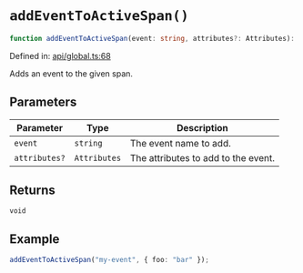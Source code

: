 # `addEventToActiveSpan()`

```ts
function addEventToActiveSpan(event: string, attributes?: Attributes): void;
```

Defined in: [api/global.ts:68](https://github.com/adobe/aio-lib-telemetry/blob/ff54ba0c9f0266286f4859c4aab049b808a70c73/source/api/global.ts#L68)

Adds an event to the given span.

## Parameters

| Parameter     | Type         | Description                         |
| ------------- | ------------ | ----------------------------------- |
| `event`       | `string`     | The event name to add.              |
| `attributes?` | `Attributes` | The attributes to add to the event. |

## Returns

`void`

## Example

```ts
addEventToActiveSpan("my-event", { foo: "bar" });
```
